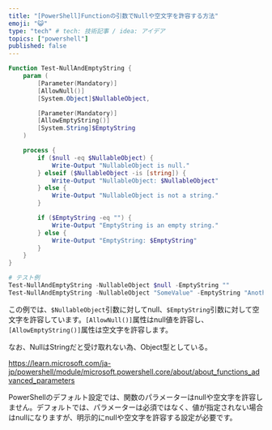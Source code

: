 ```yaml
---
title: "[PowerShell]Functionの引数でNullや空文字を許容する方法"
emoji: "😺"
type: "tech" # tech: 技術記事 / idea: アイデア
topics: ["powershell"]
published: false
---
```


```powershell
Function Test-NullAndEmptyString {
    param (
        [Parameter(Mandatory)]
        [AllowNull()]
        [System.Object]$NullableObject,

        [Parameter(Mandatory)]
        [AllowEmptyString()]
        [System.String]$EmptyString
    )

    process {
        if ($null -eq $NullableObject) {
            Write-Output "NullableObject is null."
        } elseif ($NullableObject -is [string]) {
            Write-Output "NullableObject: $NullableObject"
        } else {
            Write-Output "NullableObject is not a string."
        }

        if ($EmptyString -eq "") {
            Write-Output "EmptyString is an empty string."
        } else {
            Write-Output "EmptyString: $EmptyString"
        }
    }
}

# テスト例
Test-NullAndEmptyString -NullableObject $null -EmptyString ""
Test-NullAndEmptyString -NullableObject "SomeValue" -EmptyString "AnotherValue"
```

この例では、`$NullableObject`引数に対してnull、`$EmptyString`引数に対して空文字を許容しています。`[AllowNull()]`属性はnull値を許容し、`[AllowEmptyString()]`属性は空文字を許容します。

なお、NullはStringだと受け取れない為、Object型としている。

https://learn.microsoft.com/ja-jp/powershell/module/microsoft.powershell.core/about/about_functions_advanced_parameters

PowerShellのデフォルト設定では、関数のパラメーターはnullや空文字を許容しません。デフォルトでは、パラメーターは必須ではなく、値が指定されない場合はnullになりますが、明示的にnullや空文字を許容する設定が必要です。
